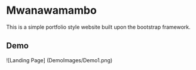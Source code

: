 # Mwanawamambo

This is a simple portfolio style website built upon the bootstrap framework.

## Demo
![Landing Page] (DemoImages/Demo1.png)
